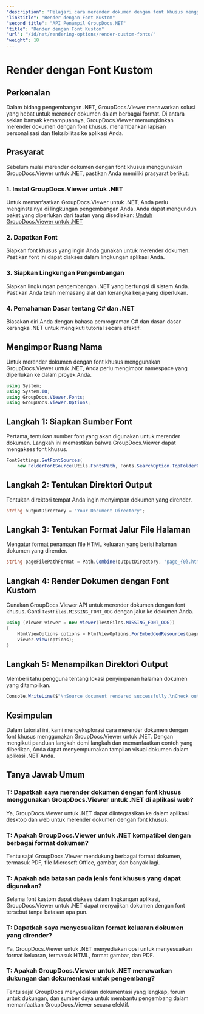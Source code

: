 ```yaml
---
"description": "Pelajari cara merender dokumen dengan font khusus menggunakan GroupDocs.Viewer for .NET. Sempurnakan presentasi visual dengan mudah."
"linktitle": "Render dengan Font Kustom"
"second_title": "API Penampil GroupDocs.NET"
"title": "Render dengan Font Kustom"
"url": "/id/net/rendering-options/render-custom-fonts/"
"weight": 18
---
```


# Render dengan Font Kustom

## Perkenalan
Dalam bidang pengembangan .NET, GroupDocs.Viewer menawarkan solusi yang hebat untuk merender dokumen dalam berbagai format. Di antara sekian banyak kemampuannya, GroupDocs.Viewer memungkinkan merender dokumen dengan font khusus, menambahkan lapisan personalisasi dan fleksibilitas ke aplikasi Anda.
## Prasyarat
Sebelum mulai merender dokumen dengan font khusus menggunakan GroupDocs.Viewer untuk .NET, pastikan Anda memiliki prasyarat berikut:
### 1. Instal GroupDocs.Viewer untuk .NET
Untuk memanfaatkan GroupDocs.Viewer untuk .NET, Anda perlu menginstalnya di lingkungan pengembangan Anda. Anda dapat mengunduh paket yang diperlukan dari tautan yang disediakan:
[Unduh GroupDocs.Viewer untuk .NET](https://releases.groupdocs.com/viewer/net/)
### 2. Dapatkan Font
Siapkan font khusus yang ingin Anda gunakan untuk merender dokumen. Pastikan font ini dapat diakses dalam lingkungan aplikasi Anda.
### 3. Siapkan Lingkungan Pengembangan
Siapkan lingkungan pengembangan .NET yang berfungsi di sistem Anda. Pastikan Anda telah memasang alat dan kerangka kerja yang diperlukan.
### 4. Pemahaman Dasar tentang C# dan .NET
Biasakan diri Anda dengan bahasa pemrograman C# dan dasar-dasar kerangka .NET untuk mengikuti tutorial secara efektif.

## Mengimpor Ruang Nama
Untuk merender dokumen dengan font khusus menggunakan GroupDocs.Viewer untuk .NET, Anda perlu mengimpor namespace yang diperlukan ke dalam proyek Anda.

```csharp
using System;
using System.IO;
using GroupDocs.Viewer.Fonts;
using GroupDocs.Viewer.Options;
```

## Langkah 1: Siapkan Sumber Font
Pertama, tentukan sumber font yang akan digunakan untuk merender dokumen. Langkah ini memastikan bahwa GroupDocs.Viewer dapat mengakses font khusus.
```csharp
FontSettings.SetFontSources(
    new FolderFontSource(Utils.FontsPath, Fonts.SearchOption.TopFolderOnly));
```
## Langkah 2: Tentukan Direktori Output
Tentukan direktori tempat Anda ingin menyimpan dokumen yang dirender.
```csharp
string outputDirectory = "Your Document Directory";
```
## Langkah 3: Tentukan Format Jalur File Halaman
Mengatur format penamaan file HTML keluaran yang berisi halaman dokumen yang dirender.
```csharp
string pageFilePathFormat = Path.Combine(outputDirectory, "page_{0}.html");
```
## Langkah 4: Render Dokumen dengan Font Kustom
Gunakan GroupDocs.Viewer API untuk merender dokumen dengan font khusus. Ganti `TestFiles.MISSING_FONT_ODG` dengan jalur ke dokumen Anda.
```csharp
using (Viewer viewer = new Viewer(TestFiles.MISSING_FONT_ODG))
{
    HtmlViewOptions options = HtmlViewOptions.ForEmbeddedResources(pageFilePathFormat);
    viewer.View(options);
}
```
## Langkah 5: Menampilkan Direktori Output
Memberi tahu pengguna tentang lokasi penyimpanan halaman dokumen yang ditampilkan.
```csharp
Console.WriteLine($"\nSource document rendered successfully.\nCheck output in {outputDirectory}.");
```

## Kesimpulan
Dalam tutorial ini, kami mengeksplorasi cara merender dokumen dengan font khusus menggunakan GroupDocs.Viewer untuk .NET. Dengan mengikuti panduan langkah demi langkah dan memanfaatkan contoh yang diberikan, Anda dapat menyempurnakan tampilan visual dokumen dalam aplikasi .NET Anda.
## Tanya Jawab Umum
### T: Dapatkah saya merender dokumen dengan font khusus menggunakan GroupDocs.Viewer untuk .NET di aplikasi web?
Ya, GroupDocs.Viewer untuk .NET dapat diintegrasikan ke dalam aplikasi desktop dan web untuk merender dokumen dengan font khusus.
### T: Apakah GroupDocs.Viewer untuk .NET kompatibel dengan berbagai format dokumen?
Tentu saja! GroupDocs.Viewer mendukung berbagai format dokumen, termasuk PDF, file Microsoft Office, gambar, dan banyak lagi.
### T: Apakah ada batasan pada jenis font khusus yang dapat digunakan?
Selama font kustom dapat diakses dalam lingkungan aplikasi, GroupDocs.Viewer untuk .NET dapat menyajikan dokumen dengan font tersebut tanpa batasan apa pun.
### T: Dapatkah saya menyesuaikan format keluaran dokumen yang dirender?
Ya, GroupDocs.Viewer untuk .NET menyediakan opsi untuk menyesuaikan format keluaran, termasuk HTML, format gambar, dan PDF.
### T: Apakah GroupDocs.Viewer untuk .NET menawarkan dukungan dan dokumentasi untuk pengembang?
Tentu saja! GroupDocs menyediakan dokumentasi yang lengkap, forum untuk dukungan, dan sumber daya untuk membantu pengembang dalam memanfaatkan GroupDocs.Viewer secara efektif.